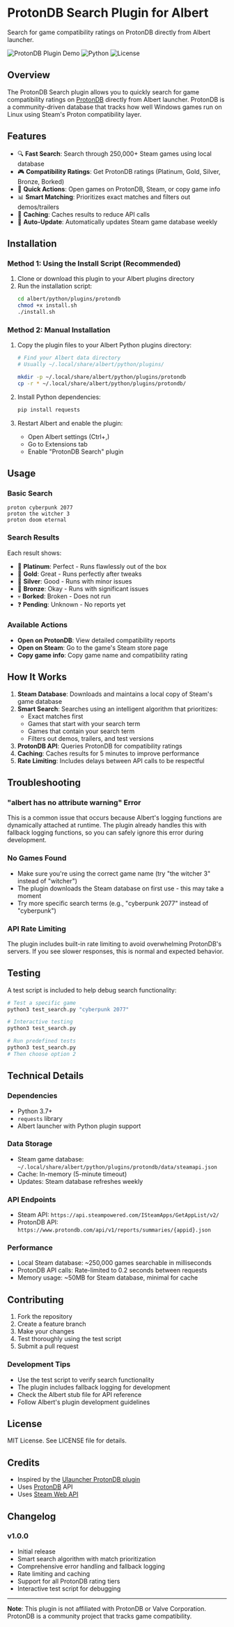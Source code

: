 # ProtonDB Search Plugin for Albert

Search for game compatibility ratings on ProtonDB directly from Albert launcher.

![ProtonDB Plugin Demo](https://img.shields.io/badge/Albert-Plugin-blue?style=flat-square)
![Python](https://img.shields.io/badge/Python-3.7+-green?style=flat-square)
![License](https://img.shields.io/badge/License-MIT-yellow?style=flat-square)

## Overview

The ProtonDB Search plugin allows you to quickly search for game compatibility ratings on [ProtonDB](https://www.protondb.com/) directly from Albert launcher. ProtonDB is a community-driven database that tracks how well Windows games run on Linux using Steam's Proton compatibility layer.

## Features

- 🔍 **Fast Search**: Search through 250,000+ Steam games using local database
- 🎮 **Compatibility Ratings**: Get ProtonDB ratings (Platinum, Gold, Silver, Bronze, Borked)
- 🚀 **Quick Actions**: Open games on ProtonDB, Steam, or copy game info
- 📊 **Smart Matching**: Prioritizes exact matches and filters out demos/trailers
- 💾 **Caching**: Caches results to reduce API calls
- 🔄 **Auto-Update**: Automatically updates Steam game database weekly

## Installation

### Method 1: Using the Install Script (Recommended)

1. Clone or download this plugin to your Albert plugins directory
2. Run the installation script:
   ```bash
   cd albert/python/plugins/protondb
   chmod +x install.sh
   ./install.sh
   ```

### Method 2: Manual Installation

1. Copy the plugin files to your Albert Python plugins directory:
   ```bash
   # Find your Albert data directory
   # Usually ~/.local/share/albert/python/plugins/
   
   mkdir -p ~/.local/share/albert/python/plugins/protondb
   cp -r * ~/.local/share/albert/python/plugins/protondb/
   ```

2. Install Python dependencies:
   ```bash
   pip install requests
   ```

3. Restart Albert and enable the plugin:
   - Open Albert settings (Ctrl+,)
   - Go to Extensions tab
   - Enable "ProtonDB Search" plugin

## Usage

### Basic Search
```
proton cyberpunk 2077
proton the witcher 3
proton doom eternal
```

### Search Results
Each result shows:
- 🥇 **Platinum**: Perfect - Runs flawlessly out of the box
- 🥇 **Gold**: Great - Runs perfectly after tweaks
- 🥈 **Silver**: Good - Runs with minor issues
- 🥉 **Bronze**: Okay - Runs with significant issues
- 💀 **Borked**: Broken - Does not run
- ❓ **Pending**: Unknown - No reports yet

### Available Actions
- **Open on ProtonDB**: View detailed compatibility reports
- **Open on Steam**: Go to the game's Steam store page
- **Copy game info**: Copy game name and compatibility rating

## How It Works

1. **Steam Database**: Downloads and maintains a local copy of Steam's game database
2. **Smart Search**: Searches using an intelligent algorithm that prioritizes:
   - Exact matches first
   - Games that start with your search term
   - Games that contain your search term
   - Filters out demos, trailers, and test versions
3. **ProtonDB API**: Queries ProtonDB for compatibility ratings
4. **Caching**: Caches results for 5 minutes to improve performance
5. **Rate Limiting**: Includes delays between API calls to be respectful

## Troubleshooting

### "albert has no attribute warning" Error

This is a common issue that occurs because Albert's logging functions are dynamically attached at runtime. The plugin already handles this with fallback logging functions, so you can safely ignore this error during development.

### No Games Found

- Make sure you're using the correct game name (try "the witcher 3" instead of "witcher")
- The plugin downloads the Steam database on first use - this may take a moment
- Try more specific search terms (e.g., "cyberpunk 2077" instead of "cyberpunk")

### API Rate Limiting

The plugin includes built-in rate limiting to avoid overwhelming ProtonDB's servers. If you see slower responses, this is normal and expected behavior.

## Testing

A test script is included to help debug search functionality:

```bash
# Test a specific game
python3 test_search.py "cyberpunk 2077"

# Interactive testing
python3 test_search.py

# Run predefined tests
python3 test_search.py
# Then choose option 2
```

## Technical Details

### Dependencies
- Python 3.7+
- `requests` library
- Albert launcher with Python plugin support

### Data Storage
- Steam game database: `~/.local/share/albert/python/plugins/protondb/data/steamapi.json`
- Cache: In-memory (5-minute timeout)
- Updates: Steam database refreshes weekly

### API Endpoints
- Steam API: `https://api.steampowered.com/ISteamApps/GetAppList/v2/`
- ProtonDB API: `https://www.protondb.com/api/v1/reports/summaries/{appid}.json`

### Performance
- Local Steam database: ~250,000 games searchable in milliseconds
- ProtonDB API calls: Rate-limited to 0.2 seconds between requests
- Memory usage: ~50MB for Steam database, minimal for cache

## Contributing

1. Fork the repository
2. Create a feature branch
3. Make your changes
4. Test thoroughly using the test script
5. Submit a pull request

### Development Tips

- Use the test script to verify search functionality
- The plugin includes fallback logging for development
- Check the Albert stub file for API reference
- Follow Albert's plugin development guidelines

## License

MIT License. See LICENSE file for details.

## Credits

- Inspired by the [Ulauncher ProtonDB plugin](https://github.com/NoXPhasma/ulauncher-protondb-search)
- Uses [ProtonDB](https://www.protondb.com/) API
- Uses [Steam Web API](https://steamcommunity.com/dev)

## Changelog

### v1.0.0
- Initial release
- Smart search algorithm with match prioritization
- Comprehensive error handling and fallback logging
- Rate limiting and caching
- Support for all ProtonDB rating tiers
- Interactive test script for debugging

---

**Note**: This plugin is not affiliated with ProtonDB or Valve Corporation. ProtonDB is a community project that tracks game compatibility.